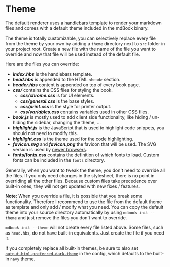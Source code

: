 # Theme

The default renderer uses a [handlebars](https://handlebarsjs.com) template to
render your markdown files and comes with a default theme included in the mdBook
binary.

The theme is totally customizable, you can selectively replace every file from
the theme by your own by adding a `theme` directory next to `src` folder in your
project root. Create a new file with the name of the file you want to override
and now that file will be used instead of the default file.

Here are the files you can override:

- **_index.hbs_** is the handlebars template.
- **_head.hbs_** is appended to the HTML `<head>` section.
- **_header.hbs_** content is appended on top of every book page.
- **_css/_** contains the CSS files for styling the book.
    - **_css/chrome.css_** is for UI elements.
    - **_css/general.css_** is the base styles.
    - **_css/print.css_** is the style for printer output.
    - **_css/variables.css_** contains variables used in other CSS files.
- **_book.js_** is mostly used to add client side functionality, like hiding /
  un-hiding the sidebar, changing the theme, ...
- **_highlight.js_** is the JavaScript that is used to highlight code snippets,
  you should not need to modify this.
- **_highlight.css_** is the theme used for the code highlighting.
- **_favicon.svg_** and **_favicon.png_** the favicon that will be used. The SVG
  version is used by [newer browsers].
- **fonts/fonts.css** contains the definition of which fonts to load.
  Custom fonts can be included in the `fonts` directory.

Generally, when you want to tweak the theme, you don't need to override all the
files. If you only need changes in the stylesheet, there is no point in
overriding all the other files. Because custom files take precedence over
built-in ones, they will not get updated with new fixes / features.

**Note:** When you override a file, it is possible that you break some
functionality. Therefore I recommend to use the file from the default theme as
template and only add / modify what you need. You can copy the default theme
into your source directory automatically by using `mdbook init --theme` and just
remove the files you don't want to override.

`mdbook init --theme` will not create every file listed above.
Some files, such as `head.hbs`, do not have built-in equivalents.
Just create the file if you need it.

If you completely replace all built-in themes, be sure to also set
[`output.html.preferred-dark-theme`] in the config, which defaults to the
built-in `navy` theme.

[`output.html.preferred-dark-theme`]: ../configuration/renderers.md#html-renderer-options
[newer browsers]: https://caniuse.com/#feat=link-icon-svg
